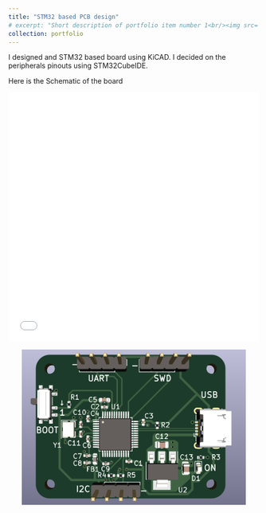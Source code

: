 ```yaml
---
title: "STM32 based PCB design"
# excerpt: "Short description of portfolio item number 1<br/><img src='/converter_3dview.png'>"
collection: portfolio
---
```


I designed and STM32 based board using KiCAD. I decided on the peripherals pinouts using STM32CubeIDE.


Here is the Schematic of the board
<iframe src="/files/STM32board.pdf" width="100%" height="500" frameborder="0" style="border: none;" ></iframe>


<p align="center">
    <img src="/images/stm32board.png" alt="breadboard" width="450"/>
    <!-- <img src="/images/breakoutboard2.png" alt="breadboard" width="350"/> -->
  </p>




